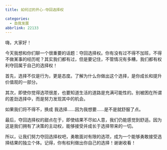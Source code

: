 ```yaml
---
title: 如何过的开心-夺回选择权

categories:
  - 自我发展
abbrlink: 22133
---
```

嗨，大家好！

今天我想和你们聊一个很重要的话题：夺回选择权。你有没有过不得不加班，不得不做某事的经历呢？其实我们都有过，但是要记住，不管情况有多糟，我们都有权利夺回属于自己的选择权！
<!--more-->
首先，选择不仅是行为，更是态度。了解为什么你做出这个选择，是你成长和提升价值观的一部分。

其次，即使你觉得选项很差，也要知道生活的道路是充满可能性的。别被困在所谓的差劲选择中，而是努力发现其中的机会。

如果我们将不得不，换成 我选择……因为我想要……是不是就舒服了点。

最后，夺回选择权的甜点在于，即使结果不尽如人意，我们仍能感觉到舒适。因为这是我们拥有了决策的主动权，能够接受并成长于选择带来的一切。

所以，让我们努力夺回选择权吧，勇敢面对有限的选项，成为一个能够勇敢接受选择结果的独立个体。记得，你有权利做出你自己的选择！谢谢收看！



